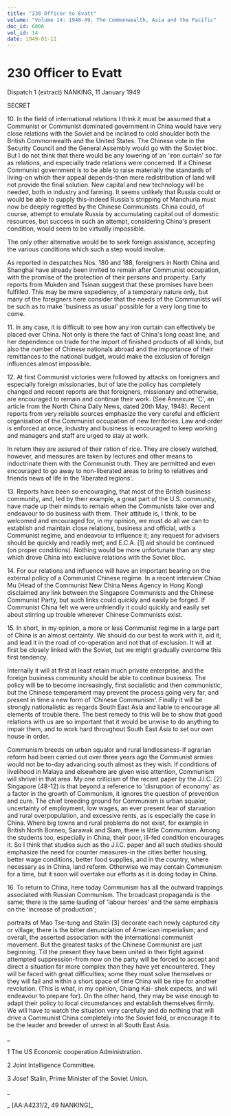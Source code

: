 ```yaml
---
title: "230 Officer to Evatt"
volume: "Volume 14: 1948-49, The Commonwealth, Asia and the Pacific"
doc_id: 6006
vol_id: 14
date: 1949-01-11
---
```


# 230 Officer to Evatt

Dispatch 1 (extract) NANKING, 11 January 1949

SECRET

10\. In the field of international relations I think it must be assumed that a Communist or Communist dominated government in China would have very close relations with the Soviet and be inclined to cold shoulder both the British Commonwealth and the United States. The Chinese vote in the Security Council and the General Assembly would go with the Soviet bloc. But I do not think that there would be any lowering of an 'iron curtain' so far as relations, and especially trade relations were concerned. If a Chinese Communist government is to be able to raise materially the standards of living-on which their appeal depends-then mere redistribution of land will not provide the final solution. New capital and new technology will be needed, both in industry and farming. It seems unlikely that Russia could or would be able to supply this-indeed Russia's stripping of Manchuria must now be deeply regretted by the Chinese Communists. China could, of course, attempt to emulate Russia by accumulating capital out of domestic resources, but success in such an attempt, considering China's present condition, would seem to be virtually impossible.

The only other alternative would be to seek foreign assistance, accepting the various conditions which such a step would involve.

As reported in despatches Nos. 180 and 188, foreigners in North China and Shanghai have already been invited to remain after Communist occupation, with the promise of the protection of their persons and property. Early reports from Mukden and Tsinan suggest that these promises have been fulfilled. This may be mere expediency, of a temporary nature only, but many of the foreigners here consider that the needs of the Communists will be such as to make 'business as usual' possible for a very long time to come.

11\. In any case, it is difficult to see how any iron curtain can effectively be placed over China. Not only is there the fact of China's long coast line, and her dependence on trade for the import of finished products of all kinds, but also the number of Chinese nationals abroad and the importance of their remittances to the national budget, would make the exclusion of foreign influences almost impossible.

12\. At first Communist victories were followed by attacks on foreigners and especially foreign missionaries, but of late the policy has completely changed and recent reports are that foreigners, missionary and otherwise, are encouraged to remain and continue their work. (See Annexure 'C', an article from the North China Daily News, dated 20th May, 1948). Recent reports from very reliable sources emphasize the very careful and efficient organisation of the Communist occupation of new territories. Law and order is enforced at once, industry and business is encouraged to keep working and managers and staff are urged to stay at work.

In return they are assured of their ration of rice. They are closely watched, however, and measures are taken by lectures and other means to indoctrinate them with the Communist truth. They are permitted and even encouraged to go away to non-liberated areas to bring to relatives and friends news of life in the 'liberated regions'.

13\. Reports have been so encouraging, that most of the British business community, and, led by their example, a great part of the U.S. community, have made up their minds to remain when the Communists take over and endeavour to do business with them. Their attitude is, I think, to be welcomed and encouraged for, in my opinion, we must do all we can to establish and maintain close relations, business and official, with a Communist regime, and endeavour to influence it; any request for advisers should be quickly and readily met; and E.C.A. [1] aid should be continued (on proper conditions). Nothing would be more unfortunate than any step which drove China into exclusive relations with the Soviet bloc.

14\. For our relations and influence will have an important bearing on the external policy of a Communist Chinese regime. In a recent interview Chiao Mu (Head of the Communist New China News Agency in Hong Kong) disclaimed any link between the Singapore Communists and the Chinese Communist Party, but such links could quickly and easily be forged. If Communist China felt we were unfriendly it could quickly and easily set about stirring up trouble wherever Chinese Communists exist.

15\. In short, in my opinion, a more or less Communist regime in a large part of China is an almost certainty. We should do our best to work with it, aid it, and lead it in the road of co-operation and not that of exclusion. It will at first be closely linked with the Soviet, but we might gradually overcome this first tendency.

Internally it will at first at least retain much private enterprise, and the foreign business community should be able to continue business. The policy will be to become increasingly, first socialistic and then communistic, but the Chinese temperament may prevent the process going very far, and present in time a new form of 'Chinese Communism'. Finally it will be strongly nationalistic as regards South East Asia and liable to encourage all elements of trouble there. The best remedy to this will be to show that good relations with us are so important that it would be unwise to do anything to impair them, and to work hard throughout South East Asia to set our own house in order.

Communism breeds on urban squalor and rural landlessness-if agrarian reform had been carried out over three years ago the Communist armies would not be to-day advancing south almost as they wish. If conditions of livelihood in Malaya and elsewhere are given wise attention, Communism will shrivel in that area. My one criticism of the recent paper by the J.I.C. [2] Singapore (48-12) is that beyond a reference to 'disruption of economy' as a factor in the growth of Communism, it ignores the question of prevention and cure. The chief breeding ground for Communism is urban squalor, uncertainty of employment, low wages, an ever present fear of starvation and rural overpopulation, and excessive rents, as is especially the case in China. Where big towns and rural problems do not exist, for example in British North Borneo, Sarawak and Siam, there is little Communism. Among the students too, especially in China, their poor, ill-fed condition encourages it. So I think that studies such as the J.I.C. paper and all such studies should emphasize the need for counter measures-in the cities better housing, better wage conditions, better food supplies, and in the country, where necessary as in China, land reform. Otherwise we may contain Communism for a time, but it soon will overtake our efforts as it is doing today in China.

16\. To return to China, here today Communism has all the outward trappings associated with Russian Communism. The broadcast propaganda is the same; there is the same lauding of 'labour heroes' and the same emphasis on the 'increase of production';

portraits of Mao Tse-tung and Stalin [3] decorate each newly captured city or village; there is the bitter denunciation of American imperialism; and overall, the asserted association with the international communist movement. But the greatest tasks of the Chinese Communist are just beginning. Till the present they have been united in their fight against attempted suppression-from now on the party will be forced to accept and direct a situation far more complex than they have yet encountered. They will be faced with great difficulties; some they must solve themselves or they will fail and within a short space of time China will be ripe for another revolution. (This is what, in my opinion, Chiang Kai- shek expects, and will endeavour to prepare for). On the other hand, they may be wise enough to adapt their policy to local circumstances and establish themselves firmly. We will have to watch the situation very carefully and do nothing that will drive a Communist China completely into the Soviet fold, or encourage it to be the leader and breeder of unrest in all South East Asia.

_

1 The US Economic cooperation Administration.

2 Joint Intelligence Committee.

3 Josef Stalin, Prime Minister of the Soviet Union.

_

_ [AA:A4231/2, 49 NANKING]_
